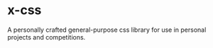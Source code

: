 # x-css
A personally crafted general-purpose css library for use in personal projects and competitions.
